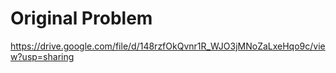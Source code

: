 # Original Problem

https://drive.google.com/file/d/148rzfOkQvnr1R_WJO3jMNoZaLxeHqo9c/view?usp=sharing
